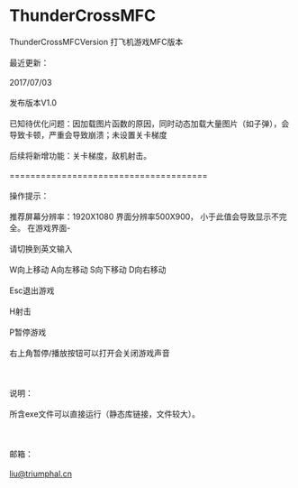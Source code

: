 # ThunderCrossMFC
ThunderCrossMFCVersion
打飞机游戏MFC版本<br></br>
最近更新：<br></br> 
  2017/07/03<br></br>
  发布版本V1.0<br></br> 
  已知待优化问题：因加载图片函数的原因，同时动态加载大量图片（如子弹），会导致卡顿，严重会导致崩溃；未设置关卡梯度<br></br>
  后续将新增功能：关卡梯度，敌机射击。<br></br>
======================================<br></br>
操作提示：<br></br>
推荐屏幕分辨率：1920X1080 界面分辨率500X900， 小于此值会导致显示不完全。
在游戏界面-<br></br>
  请切换到英文输入<br></br>
  W向上移动 A向左移动 S向下移动 D向右移动<br></br>
  Esc退出游戏<br></br>
  H射击<br></br>
  P暂停游戏<br></br>
  右上角暂停/播放按钮可以打开会关闭游戏声音<br></br>
  <br></br>
说明：<br></br>
  所含exe文件可以直接运行（静态库链接，文件较大）。<br></br>
  <br></br>
邮箱：<br></br>
  liu@triumphal.cn<br></br>
